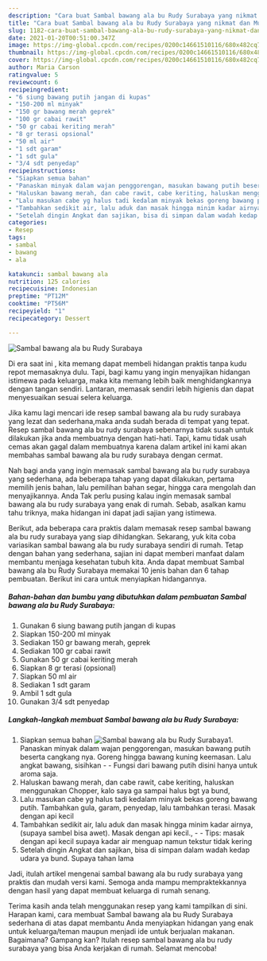 ```yaml
---
description: "Cara buat Sambal bawang ala bu Rudy Surabaya yang nikmat dan Mudah Dibuat"
title: "Cara buat Sambal bawang ala bu Rudy Surabaya yang nikmat dan Mudah Dibuat"
slug: 1182-cara-buat-sambal-bawang-ala-bu-rudy-surabaya-yang-nikmat-dan-mudah-dibuat
date: 2021-01-20T00:51:00.347Z
image: https://img-global.cpcdn.com/recipes/0200c14661510116/680x482cq70/sambal-bawang-ala-bu-rudy-surabaya-foto-resep-utama.jpg
thumbnail: https://img-global.cpcdn.com/recipes/0200c14661510116/680x482cq70/sambal-bawang-ala-bu-rudy-surabaya-foto-resep-utama.jpg
cover: https://img-global.cpcdn.com/recipes/0200c14661510116/680x482cq70/sambal-bawang-ala-bu-rudy-surabaya-foto-resep-utama.jpg
author: Maria Carson
ratingvalue: 5
reviewcount: 6
recipeingredient:
- "6 siung bawang putih jangan di kupas"
- "150-200 ml minyak"
- "150 gr bawang merah geprek"
- "100 gr cabai rawit"
- "50 gr cabai keriting merah"
- "8 gr terasi opsional"
- "50 ml air"
- "1 sdt garam"
- "1 sdt gula"
- "3/4 sdt penyedap"
recipeinstructions:
- "Siapkan semua bahan"
- "Panaskan minyak dalam wajan penggorengan, masukan bawang putih beserta cangkang nya. Goreng hingga bawang kuning keemasan. Lalu angkat bawang, sisihkan  Fungsi dari bawang putih disini hanya untuk aroma saja."
- "Haluskan bawang merah, dan cabe rawit, cabe keriting, haluskan menggunakan Chopper, kalo saya ga sampai halus bgt ya bund,"
- "Lalu masukan cabe yg halus tadi kedalam minyak bekas goreng bawang putih. Tambahkan gula, garam, penyedap, lalu tambahkan terasi. Masak dengan api kecil"
- "Tambahkan sedikit air, lalu aduk dan masak hingga minim kadar airnya,(supaya sambel bisa awet). Masak dengan api kecil.,  Tips: masak dengan api kecil supaya kadar air menguap namun tekstur tidak kering"
- "Setelah dingin Angkat dan sajikan, bisa di simpan dalam wadah kedap udara ya bund. Supaya tahan lama"
categories:
- Resep
tags:
- sambal
- bawang
- ala

katakunci: sambal bawang ala 
nutrition: 125 calories
recipecuisine: Indonesian
preptime: "PT12M"
cooktime: "PT56M"
recipeyield: "1"
recipecategory: Dessert

---
```



![Sambal bawang ala bu Rudy Surabaya](https://img-global.cpcdn.com/recipes/0200c14661510116/680x482cq70/sambal-bawang-ala-bu-rudy-surabaya-foto-resep-utama.jpg)

Di era  saat ini , kita memang dapat membeli hidangan praktis tanpa kudu repot memasaknya dulu. Tapi, bagi kamu yang ingin menyajikan hidangan istimewa pada keluarga, maka kita memang lebih baik menghidangkannya dengan tangan sendiri. Lantaran, memasak sendiri lebih higienis dan dapat menyesuaikan sesuai selera keluarga.

Jika kamu lagi mencari ide resep sambal bawang ala bu rudy surabaya yang lezat dan sederhana,maka anda sudah berada di tempat yang tepat. Resep sambal bawang ala bu rudy surabaya  sebenarnya tidak susah untuk dilakukan jika anda membuatnya dengan hati-hati. Tapi, kamu tidak usah cemas akan gagal dalam membuatnya 
karena dalam artikel ini kami akan membahas sambal bawang ala bu rudy surabaya dengan cermat.  



Nah bagi anda yang ingin memasak sambal bawang ala bu rudy surabaya yang sederhana, ada beberapa tahap yang dapat dilakukan, pertama memilih jenis bahan, lalu pemilihan bahan segar, hingga cara mengolah dan menyajikannya. Anda Tak perlu pusing kalau ingin memasak sambal bawang ala bu rudy surabaya yang enak di rumah. Sebab, asalkan kamu  tahu triknya, maka hidangan ini dapat jadi sajian yang istimewa.

Berikut, ada beberapa cara praktis  dalam memasak resep sambal bawang ala bu rudy surabaya yang siap dihidangkan. Sekarang, yuk kita coba variasikan sambal bawang ala bu rudy surabaya sendiri di rumah. Tetap dengan bahan yang sederhana, sajian ini dapat memberi manfaat dalam membantu menjaga kesehatan tubuh kita. Anda dapat membuat Sambal bawang ala bu Rudy Surabaya memakai 10 jenis bahan dan 6 tahap pembuatan. Berikut ini cara untuk menyiapkan hidangannya.

<!--inarticleads1-->

##### Bahan-bahan dan bumbu yang dibutuhkan dalam pembuatan Sambal bawang ala bu Rudy Surabaya:

1. Gunakan 6 siung bawang putih jangan di kupas
1. Siapkan 150-200 ml minyak
1. Sediakan 150 gr bawang merah, geprek
1. Sediakan 100 gr cabai rawit
1. Gunakan 50 gr cabai keriting merah
1. Siapkan 8 gr terasi (opsional)
1. Siapkan 50 ml air
1. Sediakan 1 sdt garam
1. Ambil 1 sdt gula
1. Gunakan 3/4 sdt penyedap




<!--inarticleads2-->

##### Langkah-langkah membuat Sambal bawang ala bu Rudy Surabaya:

1. Siapkan semua bahan
<img src="https://img-global.cpcdn.com/steps/dc925e3074f477c1/160x128cq70/sambal-bawang-ala-bu-rudy-surabaya-langkah-memasak-1-foto.jpg" alt="Sambal bawang ala bu Rudy Surabaya">1. Panaskan minyak dalam wajan penggorengan, masukan bawang putih beserta cangkang nya. Goreng hingga bawang kuning keemasan. Lalu angkat bawang, sisihkan -  - Fungsi dari bawang putih disini hanya untuk aroma saja.
1. Haluskan bawang merah, dan cabe rawit, cabe keriting, haluskan menggunakan Chopper, kalo saya ga sampai halus bgt ya bund,
1. Lalu masukan cabe yg halus tadi kedalam minyak bekas goreng bawang putih. Tambahkan gula, garam, penyedap, lalu tambahkan terasi. Masak dengan api kecil
1. Tambahkan sedikit air, lalu aduk dan masak hingga minim kadar airnya,(supaya sambel bisa awet). Masak dengan api kecil., -  - Tips: masak dengan api kecil supaya kadar air menguap namun tekstur tidak kering
1. Setelah dingin Angkat dan sajikan, bisa di simpan dalam wadah kedap udara ya bund. Supaya tahan lama




Jadi, itulah artikel mengenai  sambal bawang ala bu rudy surabaya  yang praktis dan mudah versi kami. Semoga anda mampu mempraktekkannya dengan hasil yang dapat membuat keluarga di rumah senang. 

Terima kasih anda telah menggunakan resep yang kami tampilkan di sini. Harapan kami, cara membuat  Sambal bawang ala bu Rudy Surabaya sederhana di atas dapat membantu Anda menyiapkan hidangan yang enak untuk keluarga/teman maupun menjadi ide untuk berjualan makanan. Bagaimana? Gampang kan? Itulah resep sambal bawang ala bu rudy surabaya yang bisa Anda kerjakan di rumah. Selamat mencoba!


